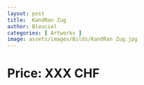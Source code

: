 ```yaml
---
layout: post
title:  KandRan Zug
author: Bleuciel
categories: [ Artworks ]
image: assets/images/Bilds/KandRan Zug.jpg
---
```

# Price: XXX CHF
